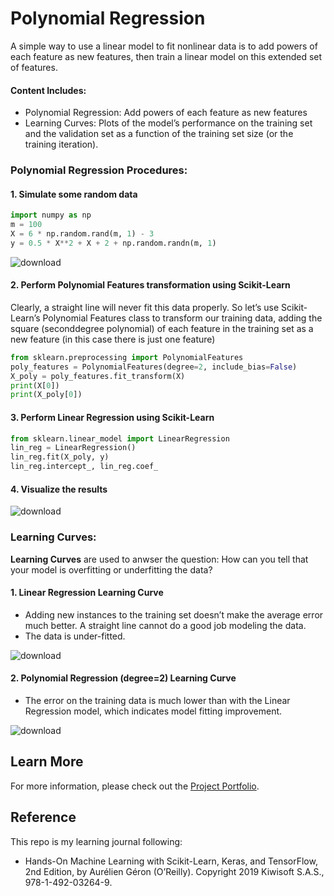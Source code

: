 # Polynomial Regression

A simple way to use a linear model to fit nonlinear data is to add powers of each feature as new features, then train a linear model on this extended set of features.

#### Content Includes:
- Polynomial Regression: Add powers of each feature as new features
- Learning Curves: Plots of the model’s performance on the training set and the validation set as a function of the training set size (or the training iteration).

### Polynomial Regression Procedures:

#### 1. Simulate some random data

```Python
import numpy as np
m = 100
X = 6 * np.random.rand(m, 1) - 3
y = 0.5 * X**2 + X + 2 + np.random.randn(m, 1)
```

![download](https://user-images.githubusercontent.com/44503223/127773657-a8c3c48c-8052-4fa3-ada8-c419cdc576a0.png)


#### 2. Perform Polynomial Features transformation using Scikit-Learn

Clearly, a straight line will never fit this data properly. So let’s use Scikit-Learn’s Polynomial Features class to transform our training data, adding the square (seconddegree polynomial) of each feature in the training set as a new feature (in this case there is just one feature)

```Python
from sklearn.preprocessing import PolynomialFeatures
poly_features = PolynomialFeatures(degree=2, include_bias=False)
X_poly = poly_features.fit_transform(X)
print(X[0])
print(X_poly[0])
```

#### 3. Perform Linear Regression using Scikit-Learn

```Python
from sklearn.linear_model import LinearRegression
lin_reg = LinearRegression()
lin_reg.fit(X_poly, y)
lin_reg.intercept_, lin_reg.coef_
```

#### 4. Visualize the results

![download](https://user-images.githubusercontent.com/44503223/127773696-312ec265-04e3-4fe7-89d5-f6f853c2ea68.png)

### Learning Curves:

**Learning Curves** are used to anwser the question: How can you tell that your model is overfitting or underfitting the data?

#### 1. Linear Regression Learning Curve

- Adding new instances to the training set doesn’t make the average error much better. A straight line cannot do a good job modeling the data.
- The data is under-fitted. 

![download](https://user-images.githubusercontent.com/44503223/127774022-8397b42d-2c4e-4d98-9993-c8663bb947d0.png)

#### 2. Polynomial Regression (degree=2) Learning Curve

- The error on the training data is much lower than with the Linear Regression model, which indicates model fitting improvement. 

![download](https://user-images.githubusercontent.com/44503223/127774071-d1c5af6c-c1bc-4454-a5c0-2da6925aea86.png)

## Learn More

For more information, please check out the [Project Portfolio](https://tingting0618.github.io).

## Reference

This repo is my learning journal following:
- Hands-On Machine Learning with Scikit-Learn, Keras, and TensorFlow, 2nd Edition, by Aurélien Géron (O’Reilly). Copyright 2019 Kiwisoft S.A.S., 978-1-492-03264-9.
